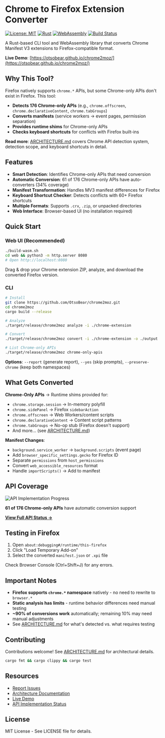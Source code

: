 # Chrome to Firefox Extension Converter

[![License: MIT](https://img.shields.io/badge/License-MIT-blue.svg)](https://opensource.org/licenses/MIT)
[![Rust](https://img.shields.io/badge/rust-1.70%2B-orange.svg)](https://www.rust-lang.org/)
[![WebAssembly](https://img.shields.io/badge/WebAssembly-supported-654FF0.svg)](https://webassembly.org/)
[![Build Status](https://img.shields.io/github/actions/workflow/status/OtsoBear/chrome2moz/deploy.yml?branch=main)](https://github.com/OtsoBear/chrome2moz/actions)

A Rust-based CLI tool and WebAssembly library that converts Chrome Manifest V3 extensions to Firefox-compatible format.

**Live Demo**: [https://otsobear.github.io/chrome2moz/](https://otsobear.github.io/chrome2moz/)

## Why This Tool?

Firefox natively supports `chrome.*` APIs, but some Chrome-only APIs don't exist in Firefox. This tool:

- **Detects 176 Chrome-only APIs** (e.g., `chrome.offscreen`, `chrome.declarativeContent`, `chrome.tabGroups`)
- **Converts manifests** (service workers → event pages, permission separation)
- **Provides runtime shims** for Chrome-only APIs
- **Checks keyboard shortcuts** for conflicts with Firefox built-ins

**Read more**: [ARCHITECTURE.md](./ARCHITECTURE.md) covers Chrome API detection system, detection scope, and keyboard shortcuts in detail.

## Features

- **Smart Detection**: Identifies Chrome-only APIs that need conversion
- **Automatic Conversion**: 61 of 176 Chrome-only APIs have auto-converters (34% coverage)
- **Manifest Transformation**: Handles MV3 manifest differences for Firefox
- **Keyboard Shortcut Checker**: Detects conflicts with 60+ Firefox shortcuts
- **Multiple Formats**: Supports `.crx`, `.zip`, or unpacked directories
- **Web Interface**: Browser-based UI (no installation required)

## Quick Start

### Web UI (Recommended)

```bash
./build-wasm.sh
cd web && python3 -m http.server 8080
# Open http://localhost:8080
```

Drag & drop your Chrome extension ZIP, analyze, and download the converted Firefox version.

### CLI

```bash
# Install
git clone https://github.com/OtsoBear/chrome2moz.git
cd chrome2moz
cargo build --release

# Analyze
./target/release/chrome2moz analyze -i ./chrome-extension

# Convert
./target/release/chrome2moz convert -i ./chrome-extension -o ./output

# List Chrome-only APIs
./target/release/chrome2moz chrome-only-apis
```

**Options**: `--report` (generate report), `--yes` (skip prompts), `--preserve-chrome` (keep both namespaces)

## What Gets Converted

**Chrome-Only APIs** → Runtime shims provided for:
- `chrome.storage.session` → In-memory polyfill
- `chrome.sidePanel` → Firefox `sidebarAction`
- `chrome.offscreen` → Web Workers/content scripts
- `chrome.declarativeContent` → Content script patterns
- `chrome.tabGroups` → No-op stub (Firefox doesn't support)
- And more... (see [ARCHITECTURE.md](./ARCHITECTURE.md))

**Manifest Changes**:
- `background.service_worker` → `background.scripts` (event page)
- Add `browser_specific_settings.gecko` for Firefox ID
- Separate `permissions` from `host_permissions`
- Convert `web_accessible_resources` format
- Handle `importScripts()` → Add to manifest

## API Coverage

![API Implementation Progress](https://progress-bar.xyz/34/?scale=100&title=API%20Coverage&width=500&color=122f&suffix=%25)

**61 of 176 Chrome-only APIs** have automatic conversion support

**[View Full API Status →](./CHROME_ONLY_API_IMPLEMENTATION_STATUS.md)**

## Testing in Firefox

1. Open `about:debugging#/runtime/this-firefox`
2. Click "Load Temporary Add-on"
3. Select the converted `manifest.json` or `.xpi` file

Check Browser Console (Ctrl+Shift+J) for any errors.

## Important Notes

- **Firefox supports `chrome.*` namespace** natively - no need to rewrite to `browser.*`
- **Static analysis has limits** - runtime behavior differences need manual testing
- **~90% of conversions work** automatically; remaining 10% may need manual adjustments
- See [ARCHITECTURE.md](./ARCHITECTURE.md) for what's detected vs. what requires testing

## Contributing

Contributions welcome! See [ARCHITECTURE.md](./ARCHITECTURE.md) for architectural details.

```bash
cargo fmt && cargo clippy && cargo test
```

## Resources

- [Report Issues](https://github.com/OtsoBear/chrome2moz/issues)
- [Architecture Documentation](./ARCHITECTURE.md)
- [Live Demo](https://otsobear.github.io/chrome2moz/)
- [API Implementation Status](./CHROME_ONLY_API_IMPLEMENTATION_STATUS.md)

## License

MIT License - See LICENSE file for details.
